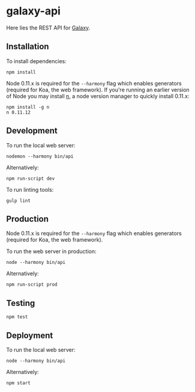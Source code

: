 # galaxy-api

Here lies the REST API for [Galaxy](https://github.com/mozilla/galaxy).


## Installation

To install dependencies:

    npm install

Node 0.11.x is required for the `--harmony` flag which enables generators (required for Koa, the web framework). If you're running an earlier version of Node you may install [n](https://github.com/visionmedia/n), a node version manager to quickly install 0.11.x:

    npm install -g n
    n 0.11.12


## Development

To run the local web server:

    nodemon --harmony bin/api

Alternatively:

    npm run-script dev

To run linting tools:

    gulp lint


## Production

Node 0.11.x is required for the `--harmony` flag which enables generators (required for Koa, the web framework).

To run the web server in production:

    node --harmony bin/api

Alternatively:

    npm run-script prod


## Testing

    npm test


## Deployment

To run the local web server:

    node --harmony bin/api

Alternatively:

    npm start
